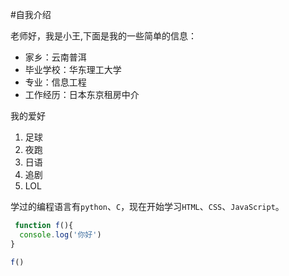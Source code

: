 #自我介绍

老师好，我是小王,下面是我的一些简单的信息：

* 家乡：云南普洱
* 毕业学校：华东理工大学
* 专业：信息工程
* 工作经历：日本东京租房中介

我的爱好

1. 足球
2. 夜跑
3. 日语
4. 追剧
5. LOL

学过的编程语言有`python`、`C`，现在开始学习`HTML`、`CSS`、`JavaScript`。
```javascript
 function f(){
  console.log('你好')
}

f()
 ```

   